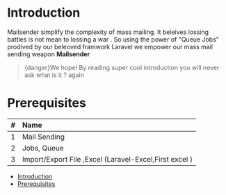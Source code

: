 # Introduction

<a id="Introduction"></a>

Mailsender simplify the complexity of mass mailing. It beleives lossing battles is not mean to lossing a war . So using the power of "Queue Jobs" prodived by our beleoved framwork Laravel we empower our mass mail sending weapon <b> Mailsender </b>

> {danger}We hope! By reading super cool introduction you will never ask what is it ? again

# Prerequisites

<a id="Prerequisites"></a>

| #   | Name                                                   |
| :-- | :----------------------------------------------------- |
| 1   | Mail Sending                                           |
| 2   | Jobs, Queue                                            |
| 3   | Import/Export File ,Excel (Laravel-Excel,First excel ) |

- [Introduction](#Intrduction)
- [Prerequisites](#Prerequisites)
